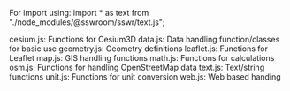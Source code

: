 For import using:
import * as text from "./node_modules/@sswroom/sswr/text.js";

cesium.js: Functions for Cesium3D
data.js: Data handling function/classes for basic use
geometry.js: Geometry definitions
leaflet.js: Functions for Leaflet
map.js: GIS handling functions
math.js: Functions for calculations
osm.js: Functions for handling OpenStreetMap data
text.js: Text/string functions
unit.js: Functions for unit conversion
web.js: Web based handing
